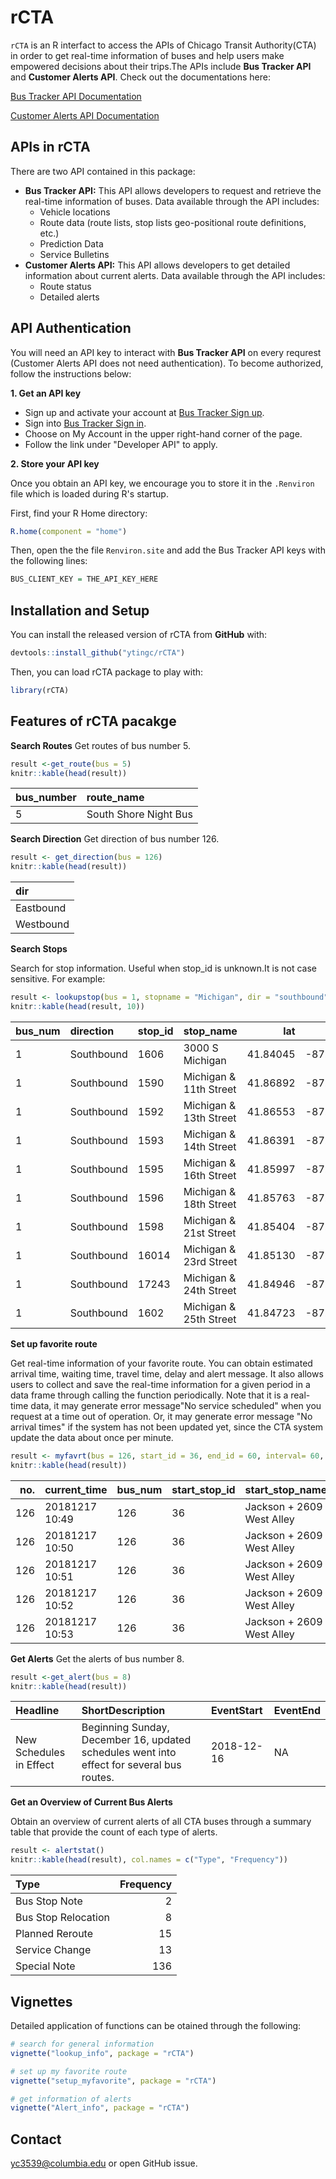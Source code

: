 
rCTA
====

`rCTA` is an R interfact to access the APIs of Chicago Transit Authority(CTA) in order to get real-time information of buses and help users make empowered decisions about their trips.The APIs include **Bus Tracker API** and **Customer Alerts API**. Check out the documentations here:

[Bus Tracker API Documentation](https://www.transitchicago.com/assets/1/6/cta_Bus_Tracker_API_Developer_Guide_and_Documentation_20160929.pdf)

[Customer Alerts API Documentation](https://www.transitchicago.com/developers/alerts/)

APIs in rCTA
------------

There are two API contained in this package:

-   **Bus Tracker API:** This API allows developers to request and retrieve the real-time information of buses. Data available through the API includes:
    -   Vehicle locations
    -   Route data (route lists, stop lists geo-positional route definitions, etc.)
    -   Prediction Data
    -   Service Bulletins
-   **Customer Alerts API:** This API allows developers to get detailed information about current alerts. Data available through the API includes:
    -   Route status
    -   Detailed alerts

API Authentication
------------------

You will need an API key to interact with **Bus Tracker API** on every requrest (Customer Alerts API does not need authentication). To become authorized, follow the instructions below:

**1. Get an API key**

-   Sign up and activate your account at [Bus Tracker Sign up](http://www.ctabustracker.com/bustime/createAccount.jsp).
-   Sign into [Bus Tracker Sign in](http://www.ctabustracker.com/bustime/login.jsp).
-   Choose on My Account in the upper right-hand corner of the page.
-   Follow the link under "Developer API" to apply.

**2. Store your API key**

Once you obtain an API key, we encourage you to store it in the `.Renviron` file which is loaded during R's startup.

First, find your R Home directory:

``` r
R.home(component = "home")
```

Then, open the the file `Renviron.site` and add the Bus Tracker API keys with the following lines:

``` r
BUS_CLIENT_KEY = THE_API_KEY_HERE
```

Installation and Setup
----------------------

You can install the released version of rCTA from **GitHub** with:

``` r
devtools::install_github("ytingc/rCTA")
```

Then, you can load rCTA package to play with:

``` r
library(rCTA)
```

Features of rCTA pacakge
------------------------

**Search Routes** Get routes of bus number 5.

``` r
result <-get_route(bus = 5)
knitr::kable(head(result))
```

| bus\_number | route\_name           |
|:------------|:----------------------|
| 5           | South Shore Night Bus |

**Search Direction** Get direction of bus number 126.

``` r
result <- get_direction(bus = 126)
knitr::kable(head(result))
```

| dir       |
|:----------|
| Eastbound |
| Westbound |

**Search Stops**

Search for stop information. Useful when stop\_id is unknown.It is not case sensitive. For example:

``` r
result <- lookupstop(bus = 1, stopname = "Michigan", dir = "southbound")
knitr::kable(head(result, 10))
```

| bus\_num | direction  | stop\_id | stop\_name             |       lat|        lon|
|:---------|:-----------|:---------|:-----------------------|---------:|----------:|
| 1        | Southbound | 1606     | 3000 S Michigan        |  41.84045|  -87.62356|
| 1        | Southbound | 1590     | Michigan & 11th Street |  41.86892|  -87.62394|
| 1        | Southbound | 1592     | Michigan & 13th Street |  41.86553|  -87.62399|
| 1        | Southbound | 1593     | Michigan & 14th Street |  41.86391|  -87.62414|
| 1        | Southbound | 1595     | Michigan & 16th Street |  41.85997|  -87.62403|
| 1        | Southbound | 1596     | Michigan & 18th Street |  41.85763|  -87.62405|
| 1        | Southbound | 1598     | Michigan & 21st Street |  41.85404|  -87.62384|
| 1        | Southbound | 16014    | Michigan & 23rd Street |  41.85130|  -87.62383|
| 1        | Southbound | 17243    | Michigan & 24th Street |  41.84946|  -87.62383|
| 1        | Southbound | 1602     | Michigan & 25th Street |  41.84723|  -87.62372|

**Set up favorite route**

Get real-time information of your favorite route. You can obtain estimated arrival time, waiting time, travel time, delay and alert message. It also allows users to collect and save the real-time information for a given period in a data frame through calling the function periodically. Note that it is a real-time data, it may generate error message"No service scheduled" when you request at a time out of operation. Or, it may generate error message "No arrival times" if the system has not been updated yet, since the CTA system update the data about once per minute.

``` r
result <- myfavrt(bus = 126, start_id = 36, end_id = 60, interval= 60, times = 5)
knitr::kable(head(result))
```

|  no.| current\_time  | bus\_num | start\_stop\_id | start\_stop\_name         |  end\_stop\_id| end\_stop\_name    | wait\_time\_in\_min | departurel\_time | arrival\_time  | travel\_time\_in\_min | delay | status          |
|----:|:---------------|:---------|:----------------|:--------------------------|--------------:|:-------------------|:--------------------|:-----------------|:---------------|:----------------------|:------|:----------------|
|  126| 20181217 10:49 | 126      | 36              | Jackson + 2609 West Alley |             60| Jackson + Aberdeen | 2                   | 20181217 10:51   | 20181217 11:02 | 11 mins               | FALSE | Planned Reroute |
|  126| 20181217 10:50 | 126      | 36              | Jackson + 2609 West Alley |             60| Jackson + Aberdeen | DUE                 | 20181217 10:51   | 20181217 11:02 | 11 mins               | FALSE | Planned Reroute |
|  126| 20181217 10:51 | 126      | 36              | Jackson + 2609 West Alley |             60| Jackson + Aberdeen | 12                  | 20181217 11:04   | 20181217 11:15 | 11 mins               | FALSE | Planned Reroute |
|  126| 20181217 10:52 | 126      | 36              | Jackson + 2609 West Alley |             60| Jackson + Aberdeen | 11                  | 20181217 11:04   | 20181217 11:15 | 11 mins               | FALSE | Planned Reroute |
|  126| 20181217 10:53 | 126      | 36              | Jackson + 2609 West Alley |             60| Jackson + Aberdeen | 11                  | 20181217 11:04   | 20181217 11:15 | 11 mins               | FALSE | Planned Reroute |

**Get Alerts** Get the alerts of bus number 8.

``` r
result <-get_alert(bus = 8)
knitr::kable(head(result))
```

| Headline                | ShortDescription                                                                          | EventStart | EventEnd |
|:------------------------|:------------------------------------------------------------------------------------------|:-----------|:---------|
| New Schedules in Effect | Beginning Sunday, December 16, updated schedules went into effect for several bus routes. | 2018-12-16 | NA       |

**Get an Overview of Current Bus Alerts**

Obtain an overview of current alerts of all CTA buses through a summary table that provide the count of each type of alerts.

``` r
result <- alertstat()
knitr::kable(head(result), col.names = c("Type", "Frequency"))
```

| Type                |  Frequency|
|:--------------------|----------:|
| Bus Stop Note       |          2|
| Bus Stop Relocation |          8|
| Planned Reroute     |         15|
| Service Change      |         13|
| Special Note        |        136|

Vignettes
---------

Detailed application of functions can be otained through the following:

``` r
# search for general information
vignette("lookup_info", package = "rCTA")
```

``` r
# set up my favorite route
vignette("setup_myfavorite", package = "rCTA")
```

``` r
# get information of alerts
vignette("Alert_info", package = "rCTA")
```

Contact
-------

<yc3539@columbia.edu> or open GitHub issue.
